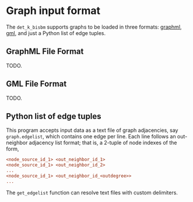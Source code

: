 # Graph input format

The `det_k_bisbm` supports graphs to be loaded in three formats: [graphml](http://graphml.graphdrawing.org/), [gml](https://www.graphviz.org/doc/info/lang.html), and just a Python list of edge tuples. 

## GraphML File Format
TODO.

## GML File Format
TODO.

## Python list of edge tuples
This program accepts input data as a text file of graph adjacencies, say `graph.edgelist`, which contains one edge per line. Each line follows an out-neighbor adjacency list format; that is, a 2-tuple of node indexes of the form,
```ini
<node_source_id_1> <out_neighbor_id_1>
<node_source_id_1> <out_neighbor_id_2>
...
<node_source_id_1> <out_neighbor_id_<outdegree>>
...
```
The `get_edgelist` function can resolve text files with custom delimiters.